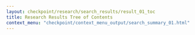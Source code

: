 ```yaml
---
layout: checkpoint/research/search_results/result_01_toc
title: Research Results Tree of Contents
context_menu: "checkpoint/context_menu_output/search_summary_01.html"
---
```


<!--- This child document initializes the page in Jekyll. -->